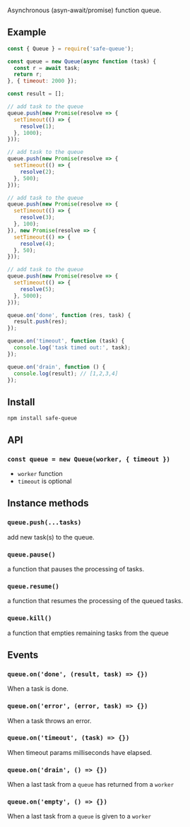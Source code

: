 Asynchronous (asyn-await/promise) function queue.

## Example
``` javascript
const { Queue } = require('safe-queue');

const queue = new Queue(async function (task) {
  const r = await task;
  return r;
}, { timeout: 2000 });

const result = [];

// add task to the queue
queue.push(new Promise(resolve => {
  setTimeout(() => {
    resolve(1);
  }, 1000);
}));

// add task to the queue
queue.push(new Promise(resolve => {
  setTimeout(() => {
    resolve(2);
  }, 500);
}));

// add task to the queue
queue.push(new Promise(resolve => {
  setTimeout(() => {
    resolve(3);
  }, 100);
}), new Promise(resolve => {
  setTimeout(() => {
    resolve(4);
  }, 50);
}));

// add task to the queue
queue.push(new Promise(resolve => {
  setTimeout(() => {
    resolve(5);
  }, 5000);
}));

queue.on('done', function (res, task) {
  result.push(res);
});

queue.on('timeout', function (task) {
  console.log('task timed out:', task);
});

queue.on('drain', function () {
  console.log(result); // [1,2,3,4]
});
```

## Install
`npm install safe-queue`

## API

### `const queue = new Queue(worker, { timeout })`
* `worker` function
* `timeout` is optional

## Instance methods
### `queue.push(...tasks)`
add new task(s) to the queue.

### `queue.pause()`
a function that pauses the processing of tasks.

### `queue.resume()`
a function that resumes the processing of the queued tasks.

### `queue.kill()`
a function that empties remaining tasks from the queue

## Events

### `queue.on('done', (result, task) => {})`
When a task is done.

### `queue.on('error', (error, task) => {})`
When a task throws an error.

### `queue.on('timeout', (task) => {})`
When timeout params milliseconds have elapsed.

### `queue.on('drain', () => {})`
When a last task from a `queue` has returned from a `worker`

### `queue.on('empty', () => {})`
When a last task from a `queue` is given to a `worker`